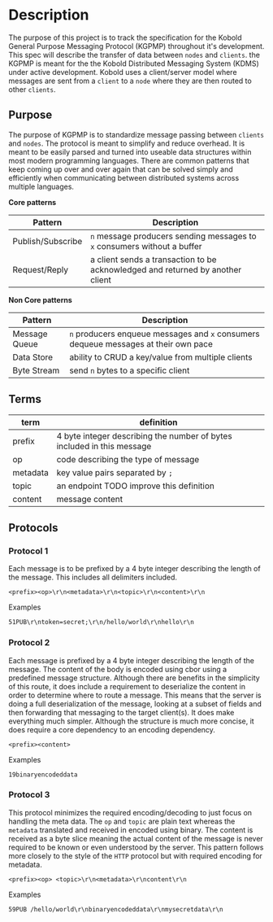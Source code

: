 # Description

The purpose of this project is to track the specification for the Kobold General Purpose Messaging Protocol (KGPMP) throughout it's development. This spec will describe the transfer of data between `nodes` and `clients`. the KGPMP is meant for the the Kobold Distributed Messaging System (KDMS) under active development. Kobold uses a client/server model where messages are sent from a `client` to a `node` where they are then routed to other `clients`.

## Purpose

The purpose of KGPMP is to standardize message passing between `clients` and `nodes`. The protocol is meant to simplify and reduce overhead. It is meant to be easily parsed and turned into useable data structures within most modern programming languages. There are common patterns that keep coming up over and over again that can be solved simply and efficiently when communicating between distributed systems across multiple languages. 

**Core patterns**

| Pattern | Description |
|--------|--------|
| Publish/Subscribe | `n` message producers sending messages to `x` consumers without a buffer |
| Request/Reply | a client sends a transaction to be acknowledged and returned by another client |

**Non Core patterns**

| Pattern | Description |
|--------|--------|
| Message Queue | `n` producers enqueue messages and `x` consumers dequeue messages at their own pace |
| Data Store | ability to CRUD a key/value from multiple clients | 
| Byte Stream | send `n` bytes to a specific client | 

## Terms

| term | definition |
|--------|--------|
| prefix | 4 byte integer describing the number of bytes included in this message |
| op | code describing the type of message |
| metadata | key value pairs separated by `;` |
| topic | an endpoint TODO improve this definition |
| content | message content | 

## Protocols

### Protocol 1

Each message is to be prefixed by a 4 byte integer describing the length of the message. This includes all delimiters included. 

```
<prefix><op>\r\n<metadata>\r\n<topic>\r\n<content>\r\n
```

Examples
```
51PUB\r\ntoken=secret;\r\n/hello/world\r\nhello\r\n
```

### Protocol 2

Each message is prefixed by a 4 byte integer describing the length of the message. The content of the body is encoded using cbor using a predefined message structure. Although there are benefits in the simplicity of this route, it does include a requirement to deserialize the content in order to determine where to route a message. This means that the server is doing a full deserialization of the message, looking at a subset of fields and then forwarding that messaging to the target client(s). It does make everything much simpler. Although the structure is much more concise, it does require a core dependency to an encoding dependency.

```
<prefix><content>
```

Examples
```
19binaryencodeddata
```

### Protocol 3

This protocol minimizes the required encoding/decoding to just focus on handling the meta data. The `op` and `topic` are plain text whereas the `metadata` translated and received in encoded using binary. The content is received as a byte slice meaning the actual content of the message is never required to be known or even understood by the server. This pattern follows more closely to the style of the `HTTP` protocol but with required encoding for metadata.

```
<prefix><op> <topic>\r\n<metadata>\r\ncontent\r\n
```

Examples
```
59PUB /hello/world\r\nbinaryencodeddata\r\nmysecretdata\r\n
```
